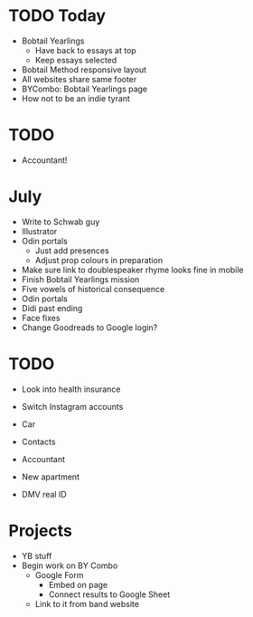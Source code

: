 # TODO Today
* Bobtail Yearlings
    * Have back to essays at top
    * Keep essays selected
* Bobtail Method responsive layout
* All websites share same footer
* BYCombo: Bobtail Yearlings page
* How not to be an indie tyrant

# TODO
* Accountant!

# July
* Write to Schwab guy
* Illustrator
* Odin portals
    * Just add presences
    * Adjust prop colours in preparation
* Make sure link to doublespeaker rhyme looks fine in mobile
* Finish Bobtail Yearlings mission
* Five vowels of historical consequence
* Odin portals
* Didi past ending
* Face fixes
* Change Goodreads to Google login?

# TODO
* Look into health insurance
* Switch Instagram accounts

* Car
* Contacts
* Accountant
* New apartment
* DMV real ID

# Projects
* YB stuff
* Begin work on BY Combo
    * Google Form
        * Embed on page
        * Connect results to Google Sheet
    * Link to it from band website